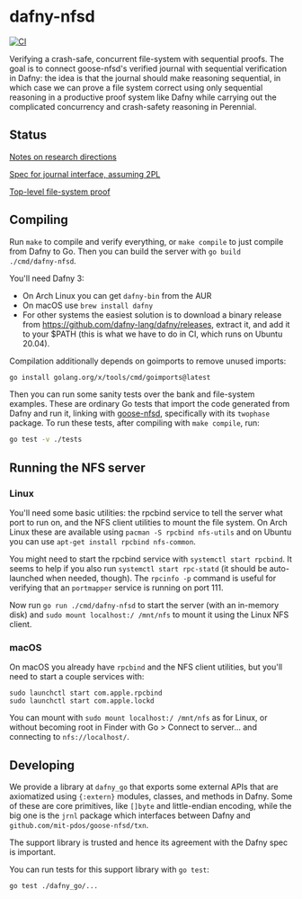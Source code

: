 # dafny-nfsd

[![CI](https://github.com/mit-pdos/dafny-nfsd/actions/workflows/main.yml/badge.svg)](https://github.com/mit-pdos/dafny-nfsd/actions/workflows/main.yml)

Verifying a crash-safe, concurrent file-system with sequential proofs. The goal is to
connect goose-nfsd's verified journal with sequential verification in Dafny: the
idea is that the journal should make reasoning sequential, in which case we can
prove a file system correct using only sequential reasoning in a productive proof
system like Dafny while carrying out the complicated concurrency and
crash-safety reasoning in Perennial.

## Status

[Notes on research directions](./research.md)

[Spec for journal interface, assuming 2PL](./src/jrnl/jrnl.s.dfy)

[Top-level file-system proof](./src/fs/dir_fs.dfy)

## Compiling

Run `make` to compile and verify everything, or `make compile` to just compile
from Dafny to Go. Then you can build the server with `go build ./cmd/dafny-nfsd`.

You'll need Dafny 3:

- On Arch Linux you can get `dafny-bin` from the AUR
- On macOS use `brew install dafny`
- For other systems the easiest solution is to download a binary release from
  https://github.com/dafny-lang/dafny/releases, extract it, and add it to your
  $PATH (this is what we have to do in CI, which runs on Ubuntu 20.04).

Compilation additionally depends on goimports to remove unused imports:

```sh
go install golang.org/x/tools/cmd/goimports@latest
```

Then you can run some sanity tests over the bank and file-system examples.
These are ordinary Go tests that import the code generated from Dafny and
run it, linking with [goose-nfsd](https://github.com/mit-pdos/goose-nfsd),
specifically with its `twophase` package. To run these tests,
after compiling with `make compile`, run:

```sh
go test -v ./tests
```

## Running the NFS server

### Linux

You'll need some basic utilities: the rpcbind service to tell the server what
port to run on, and the NFS client utilities to mount the file system. On Arch
Linux these are available using `pacman -S rpcbind nfs-utils` and on Ubuntu you
can use `apt-get install rpcbind nfs-common`.

You might need to start the rpcbind service with `systemctl start rpcbind`. It
seems to help if you also run `systemctl start rpc-statd` (it should be
auto-launched when needed, though). The `rpcinfo -p` command is useful for
verifying that an `portmapper` service is running on port 111.

Now run `go run ./cmd/dafny-nfsd` to start the server (with an in-memory disk)
and `sudo mount localhost:/ /mnt/nfs` to mount it using the Linux NFS client.

### macOS

On macOS you already have `rpcbind` and the NFS client utilities, but you'll
need to start a couple services with:

```
sudo launchctl start com.apple.rpcbind
sudo launchctl start com.apple.lockd
```

You can mount with `sudo mount localhost:/ /mnt/nfs` as for Linux, or without
becoming root in Finder with Go > Connect to server... and connecting to
`nfs://localhost/`.

## Developing

We provide a library at `dafny_go` that exports some external APIs that are
axiomatized using `{:extern}` modules, classes, and methods in Dafny. Some of
these are core primitives, like `[]byte` and little-endian encoding, while the
big one is the `jrnl` package which interfaces between Dafny and
`github.com/mit-pdos/goose-nfsd/txn`.

The support library is trusted and hence its agreement with the Dafny spec is
important.

You can run tests for this support library with `go test`:

```sh
go test ./dafny_go/...
```
